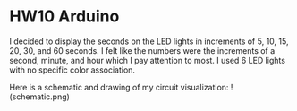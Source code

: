 # HW10 Arduino
 
I decided to display the seconds on the LED lights in increments of 5, 10, 15, 20, 30, and 60 seconds. I felt like the numbers were the increments of a second, minute, and hour which I pay attention to most. I used 6 LED lights with no specific color association.

Here is a schematic and drawing of my circuit visualization:
!(schematic.png)